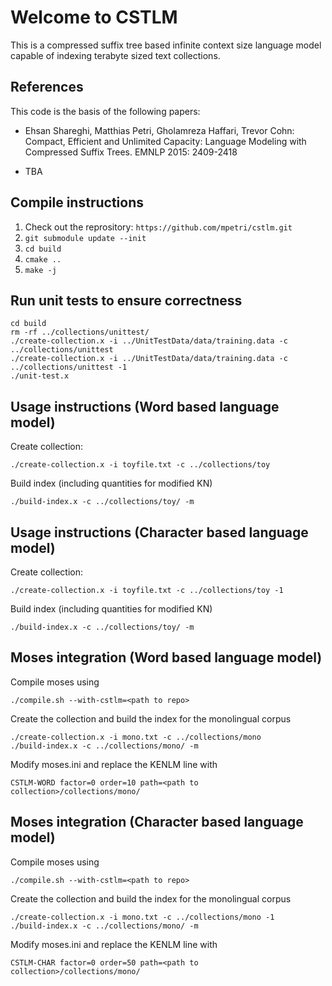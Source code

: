 Welcome to CSTLM
================

This is a compressed suffix tree based infinite context size language model capable of indexing terabyte sized text collections.

## References

This code is the basis of the following papers:

- Ehsan Shareghi, Matthias Petri, Gholamreza Haffari, Trevor Cohn: Compact, Efficient and Unlimited Capacity: Language Modeling with Compressed Suffix Trees. EMNLP 2015: 2409-2418

- TBA

## Compile instructions

1. Check out the reprository: `https://github.com/mpetri/cstlm.git`
2. `git submodule update --init`
3. `cd build`
4. `cmake ..`
5. `make -j`

## Run unit tests to ensure correctness

```
cd build
rm -rf ../collections/unittest/
./create-collection.x -i ../UnitTestData/data/training.data -c ../collections/unittest
./create-collection.x -i ../UnitTestData/data/training.data -c ../collections/unittest -1
./unit-test.x
```

## Usage instructions (Word based language model)

Create collection:

```
./create-collection.x -i toyfile.txt -c ../collections/toy
```

Build index (including quantities for modified KN)

```
./build-index.x -c ../collections/toy/ -m
```

## Usage instructions (Character based language model)

Create collection:

```
./create-collection.x -i toyfile.txt -c ../collections/toy -1
```

Build index (including quantities for modified KN)

```
./build-index.x -c ../collections/toy/ -m
```

## Moses integration  (Word based language model)

Compile moses using

```
./compile.sh --with-cstlm=<path to repo>
```

Create the collection and build the index for the monolingual corpus

```
./create-collection.x -i mono.txt -c ../collections/mono
./build-index.x -c ../collections/mono/ -m

```

Modify moses.ini and replace the KENLM line with

```
CSTLM-WORD factor=0 order=10 path=<path to collection>/collections/mono/
```

## Moses integration  (Character based language model)

Compile moses using

```
./compile.sh --with-cstlm=<path to repo>
```

Create the collection and build the index for the monolingual corpus

```
./create-collection.x -i mono.txt -c ../collections/mono -1
./build-index.x -c ../collections/mono/ -m

```

Modify moses.ini and replace the KENLM line with

```
CSTLM-CHAR factor=0 order=50 path=<path to collection>/collections/mono/
```

